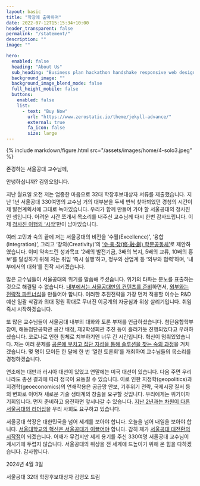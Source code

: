 ```yaml
---
layout: basic
title: "학장에 출마하며"
date: 2022-07-12T15:15:34+10:00
header_transparent: false
permalink: "/statement/"
description: ""
image: ""

hero:
  enabled: false
  heading: "About Us"
  sub_heading: "Business plan hackathon handshake responsive web design."
  background_image: ""
  background_image_blend_mode: false
  full_height_mobile: false
  buttons:
    enabled: false
    list:
      - text: "Buy Now"
        url: "https://www.zerostatic.io/theme/jekyll-advance/"
        external: true
        fa_icon: false
        size: large
---
```


{% include markdown/figure.html src="/assets/images/home/4-solo3.jpeg" %}

존경하는 서울공대 교수님께,

안녕하십니까? 김영오입니다.

지난 월요일 오전 저는 엄중한 마음으로 32대 학장후보대상자 서류를 제출했습니다. 지난 1년 서울공대 330여명의 교수님 거의 대부분을 두세 번씩 찾아뵈었던 경청의 시간이 제 발전계획서에 그대로 녹아있습니다. 우리가 함께 만들어 가야 할 서울공대의 청사진인 셈입니다. 어려운 시간 쪼개서 목소리를 내주신 교수님께 다시 한번 감사드립니다. 이제 <u>청사진 이행의 ‘시작’</u>만이 남아있습니다.

여러 고민과 숙의 끝에 저는 서울공대의 비전을 ‘수월(Excellence)’, ‘융합(Integration)’, 그리고 ‘창의(Creativity)’의 <u>‘수·융·창(修·融·創) 학문공동체’</u>로 제안하였습니다. 이미 약속드린 성과목표 ‘2배의 발전기금, 3배의 복지, 5배의 교류, 10배의 홍보’를 달성하기 위해 저는 취임 ‘즉시 실행’하고, 정부와 산업계 등 ‘외부와 협력’하며, ‘내부에서의 대화’를 진작 시키겠습니다.

많은 교수님들이 서울공대의 위기를 말씀해 주셨습니다. 위기의 타파는 분노를 표출하는 것으로 해결될 수 없습니다. <u>내부에서는 서울공대만의 컨텐츠를 준비</u>하면서, <u>외부와는 전략적 파트너십</u>을 만들어야 합니다. 이러한 추진전략을 가장 먼저 적용할 이슈는 R&D 예산 일괄 삭감과 의대 정원 확대로 무너진 이공계의 자긍심과 위상 살리기입니다. 취임 즉시 시작하겠습니다.

또 많은 교수님들이 서울공대 내부의 대화와 토론 부재를 언급하셨습니다. 첨단융합학부 참여, 해동첨단공학관 공간 배정, 제2학생회관 추진 등이 흘러가듯 진행되었다고 우려하셨습니다. 코로나로 인한 침체로 치부하기엔 너무 긴 시간입니다. 혁신이 멈춰있었습니다. 저는 여러 문제를 <u>공론에 부치고 집단 지성을 통해 솔루션을 찾는 숙의 과정</u>을 거치겠습니다. 몇 명이 모이든 한 달에 한 번 ‘열린 토론회’를 개최하여 교수님들의 목소리를 경청하겠습니다.

연초에는 대만과 러시아 대선이 있었고 연말에는 미국 대선이 있습니다. 다음 주면 우리나라도 총선 결과에 따라 정국이 요동칠 수 있습니다. 이로 인한 지정학(geopolitics)과 지경학(geoeconomics)의 연쇄작용은 공급망 안보, 기후위기 전략, 국제시장 질서 등의 변화로 이어져 새로운 기술 생태계의 창출을 요구할 것입니다. 우리에게는 위기이자 기회입니다. 먼저 준비하고 응전하면 앞서나갈 수 있습니다. <u>지난 2년과는 차원이 다른 서울공대의 리더십</u>을 우리 사회도 요구하고 있습니다.

서울공대 학장은 대한민국을 넘어 세계를 보아야 합니다. 오늘을 넘어 내일을 보아야 합니다. <u>서울대학교의 혁신은 서울공대가 이끌어야</u> 합니다. 감히 제가 <u>서울공대 대전환의 시작점</u>이 되겠습니다. 어깨가 무겁지만 제게 용기를 주신 330여명 서울공대 교수님이 계시기에 두렵지 않습니다. 서울공대의 위상을 전 세계에 드높이기 위해 온 힘을 다하겠습니다. 감사합니다.

2024년 4월 3일

서울공대 32대 학장후보대상자 김영오 드림